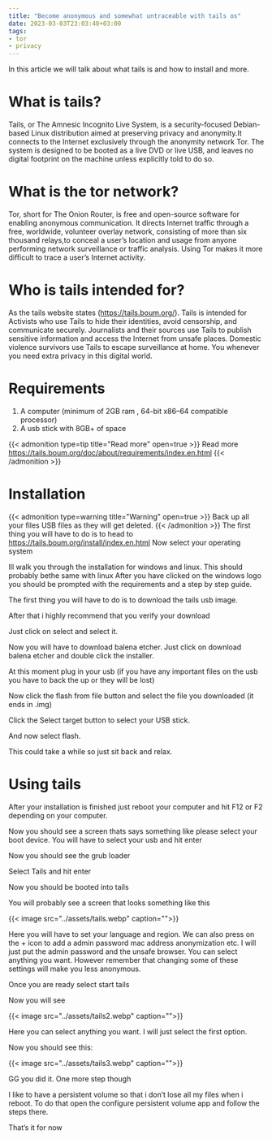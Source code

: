 ```yaml
---
title: "Become anonymous and somewhat untraceable with tails os"
date: 2023-03-03T23:03:40+03:00
tags:
- tor
- privacy
---
```

In this article we will talk about what tails is and how to install and more.

# What is tails?
Tails, or The Amnesic Incognito Live System, is a security-focused Debian-based Linux distribution aimed at preserving privacy and anonymity.It connects to the Internet exclusively through the anonymity network Tor. The system is designed to be booted as a live DVD or live USB, and leaves no digital footprint on the machine unless explicitly told to do so.
# What is the tor network?
Tor, short for The Onion Router, is free and open-source software for enabling anonymous communication. It directs Internet traffic through a free, worldwide, volunteer overlay network, consisting of more than six thousand relays,to conceal a user’s location and usage from anyone performing network surveillance or traffic analysis. Using Tor makes it more difficult to trace a user’s Internet activity.
# Who is tails intended for?
As the tails website states (https://tails.boum.org/). Tails is intended for Activists who use Tails to hide their identities, avoid censorship, and communicate securely. Journalists and their sources use Tails to publish sensitive information and access the Internet from unsafe places. Domestic violence survivors use Tails to escape surveillance at home. You whenever you need extra privacy in this digital world.
# Requirements
1. A computer (minimum of 2GB ram , 64-bit x86–64 compatible processor)
2. A usb stick with 8GB+ of space

{{< admonition type=tip title="Read more" open=true >}}
Read more https://tails.boum.org/doc/about/requirements/index.en.html
{{< /admonition >}}
# Installation
{{< admonition type=warning title="Warning" open=true >}}
Back up all your files USB files as they will get deleted.
{{< /admonition >}}
The first thing you will have to do is to head to https://tails.boum.org/install/index.en.html
Now select your operating system

Ill walk you through the installation for windows and linux.
This should probably bethe same with linux
After you have clicked on the windows logo you should be prompted with the requirements and a step by step guide.

The first thing you will have to do is to download the tails usb image.

After that i highly recommend that you verify your download

Just click on select and select it.

Now you will have to download balena etcher. Just click on download balena etcher and double click the installer.

At this moment plug in your usb (if you have any important files on the usb you have to back the up or they will be lost)

Now click the flash from file button and select the file you downloaded (it ends in .img)

Click the Select target button to select your USB stick.

And now select flash.

This could take a while so just sit back and relax.

# Using tails
After your installation is finished just reboot your computer and hit F12 or F2 depending on your computer.

Now you should see a screen thats says something like please select your boot device. You will have to select your usb and hit enter

Now you should see the grub loader

Select Tails and hit enter

Now you should be booted into tails

You will probably see a screen that looks something like this

{{< image src="../assets/tails.webp" caption="">}}

Here you will have to set your language and region. We can also press on the + icon to add a admin password mac address anonymization etc. I will just put the admin password and the unsafe browser. You can select anything you want. However remember that changing some of these settings will make you less anonymous.

Once you are ready select start tails

Now you will see

{{< image src="../assets/tails2.webp" caption="">}}

Here you can select anything you want. I will just select the first option.

Now you should see this:

{{< image src="../assets/tails3.webp" caption="">}}

GG you did it. One more step though

I like to have a persistent volume so that i don’t lose all my files when i reboot. To do that open the configure persistent volume app and follow the steps there.

That’s it for now



